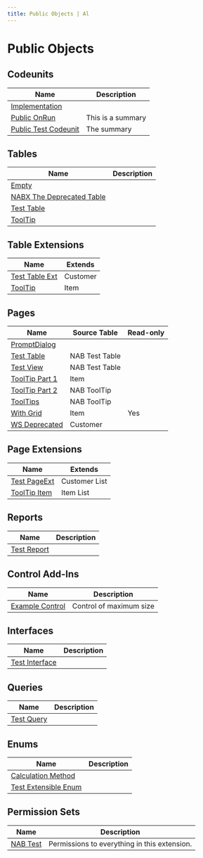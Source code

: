 ```yaml
---
title: Public Objects | Al
---
```

# Public Objects

## Codeunits

| Name | Description |
| ----- | ------ |
| [Implementation](codeunit-nab-implementation/index.md) |  |
| [Public OnRun](codeunit-nab-public-on-run/index.md) | This is a summary |
| [Public Test Codeunit](codeunit-nab-public-test-codeunit/index.md) | The summary |

## Tables

| Name | Description |
| ----- | ------ |
| [Empty](table-empty/index.md) |  |
| [NABX The Deprecated Table](table-nab-nabx-the-deprecated-table/index.md) |  |
| [Test Table](table-nab-test-table/index.md) |  |
| [ToolTip](table-nab-tool-tip/index.md) |  |

## Table Extensions

| Name | Extends |
| ----- | ------ |
| [Test Table Ext](tableextension-nab-test-table-ext/index.md) | Customer |
| [ToolTip](tableextension-nab-tool-tip/index.md) | Item |

## Pages

| Name | Source Table | Read-only |
| ----- | ------ | ------ |
| [PromptDialog](page-nab-prompt-dialog/index.md) |  |  |
| [Test Table](page-nab-test-table/index.md) | NAB Test Table |  |
| [Test View](page-nab-test-view/index.md) | NAB Test Table |  |
| [ToolTip Part 1](page-nab-tool-tip-part-1/index.md) | Item |  |
| [ToolTip Part 2](page-nab-tool-tip-part-2/index.md) | NAB ToolTip |  |
| [ToolTips](page-nab-tool-tips/index.md) | NAB ToolTip |  |
| [With Grid](page-nab-with-grid/index.md) | Item | Yes |
| [WS Deprecated](page-nab-ws-deprecated/index.md) | Customer |  |

## Page Extensions

| Name | Extends |
| ----- | ------ |
| [Test PageExt](pageextension-nab-test-page-ext/index.md) | Customer List |
| [ToolTip Item](pageextension-nab-tool-tip-item/index.md) | Item List |

## Reports

| Name | Description |
| ----- | ------ |
| [Test Report](report-nab-test-report/index.md) |  |

## Control Add-Ins

| Name | Description |
| ----- | ------ |
| [Example Control](controladdin-nab-example-control/index.md) | Control of maximum size |

## Interfaces

| Name | Description |
| ----- | ------ |
| [Test Interface](interface-nab-test-interface/index.md) |  |

## Queries

| Name | Description |
| ----- | ------ |
| [Test Query](query-nab-test-query/index.md) |  |

## Enums

| Name | Description |
| ----- | ------ |
| [Calculation Method](enum-nab-calculation-method/index.md) |  |
| [Test Extensible Enum](enum-nab-test-extensible-enum/index.md) |  |

## Permission Sets

| Name | Description |
| ----- | ------ |
| [NAB Test](permissionset-nab-test/index.md) | Permissions to everything in this extension. |
